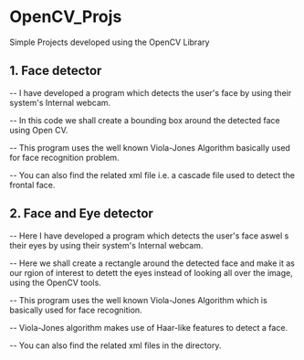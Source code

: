 # OpenCV_Projs

Simple Projects developed using the OpenCV Library

## 1. Face detector

 
  -- I have developed a program which detects the user's face by using their system's Internal webcam.
  
  
  -- In this code we shall create a bounding box around the detected face using Open CV.
  
  
  -- This program uses the well known Viola-Jones Algorithm basically used for face recognition problem.
  
  
  -- You can also find the related xml file i.e. a cascade file used to detect the frontal face.


## 2. Face and Eye detector


  -- Here I have developed a program which detects the user's face aswel s their eyes by using their system's Internal webcam.
  
  
  -- Here we shall create a rectangle around the detected face and make it as our rgion of interest to detett the eyes instead of looking      all over the image, using the OpenCV tools.
  
  
  -- This program uses the well known Viola-Jones Algorithm which is basically used for face recognition.
  
  
  -- Viola-Jones algorithm makes use of Haar-like features to detect a face. 
  
  
  -- You can also find the related xml files in the directory.
  
  
